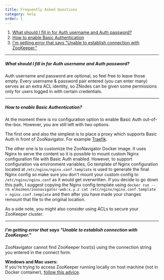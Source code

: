 ```yaml
---
title: Frequently Asked Questions
category: help
order: 1
---
```


1. [What should I fill in for Auth username and Auth password?](#what-should-i-fill-in-for-auth-username-and-auth-password)
2. [How to enable Basic Authentication](#how-to-enable-basic-authentication)
3. [I'm getting error that says "Unable to establish connection with ZooKeeper."](#im-getting-error-that-says-unable-to-establish-connection-with-zookeeper)

---

##### What should I fill in for Auth username and Auth password?

Auth username and password are optional, so feel free to leave those empty. Every username & password pair entered (you can enter many) serves as an extra ACL identity, so ZNodes can be given some permissions only for users logged in with certain credentials.

---

##### How to enable Basic Authentication?

At the moment there is no configuration option to enable Basic Auth out-of-the-box. However, you are still left with two options.


The first one and also the simplest is to place a proxy which supports Basic Auth in front of ZooNavigator. For example [Traefik](https://docs.traefik.io).


The other one is to customize the ZooNavigator Docker image. It uses Nginx to serve the content so it is possible to mount custom Nginx configuration file with Basic Auth enabled. However, to support configuration via environment variables, Go template of Nginx configuration located at ``/etc/nginx/nginx.conf.template`` is used to generate the final Nginx config so make sure you don't mount your custom config to ``/etc/nginx/nginx.conf`` as it would get overwritten. If you decide to go down this path, I suggest copying the Nginx config template using ``docker run --rm elkozmon/zoonavigator-web:x.y.z cat /etc/nginx/nginx.conf.template > nginx.conf.template`` and then after you have made your changes remount that file to the original location.

As a side note, you might also consider using ACLs to secure your ZooKeeper cluster.

---

##### I'm getting error that says "Unable to establish connection with ZooKeeper."

ZooNavigator cannot find ZooKeeper host(s) using the connection string you entered in the connect form. 

**Windows and Mac users:**  
If you're trying to access ZooKeeper running locally on host machine (not in Docker container), [follow this advice](https://github.com/elkozmon/zoonavigator/issues/40#issue-495910852).
